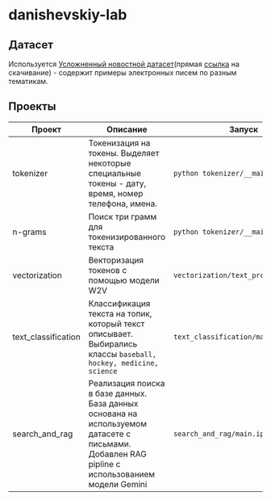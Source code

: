# danishevskiy-lab
## Датасет
Используется [Усложненный новостной датасет](http://qwone.com/~jason/20Newsgroups/)(прямая [ссылка](http://qwone.com/~jason/20Newsgroups/20news-bydate.tar.gz) на скачивание) - содержит примеры электронных писем по разным тематикам.

## Проекты
|Проект|Описание|Запуск|Тесты|
|---| --- | --- | ---|
tokenizer | Токенизация на токены. Выделяет некоторые специальные токены - дату, время, номер телефона, имена.| `python tokenizer/__main__.py` | `pytest -v`|
n-grams | Поиск три грамм для токенизированного текста| `python tokenizer/__main__.py`| - |
vectorization| Векторизация токенов с помощью модели W2V| `vectorization/text_prcessing.ipynb` | - |
text_classification | Классификация текста на топик, который текст описывает. Выбирались классы `baseball, hockey, medicine, science`| `text_classification/main.ipynb`| - |
search_and_rag | Реализация поиска в базе данных. База данных основана на используемом датасете с письмами. Добавлен RAG pipline с использованием модели Gemini| `search_and_rag/main.ipynb`| - |